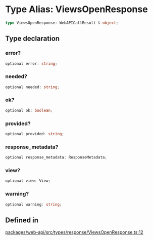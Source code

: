 # Type Alias: ViewsOpenResponse

```ts
type ViewsOpenResponse: WebAPICallResult & object;
```

## Type declaration

### error?

```ts
optional error: string;
```

### needed?

```ts
optional needed: string;
```

### ok?

```ts
optional ok: boolean;
```

### provided?

```ts
optional provided: string;
```

### response\_metadata?

```ts
optional response_metadata: ResponseMetadata;
```

### view?

```ts
optional view: View;
```

### warning?

```ts
optional warning: string;
```

## Defined in

[packages/web-api/src/types/response/ViewsOpenResponse.ts:12](https://github.com/slackapi/node-slack-sdk/blob/main/packages/web-api/src/types/response/ViewsOpenResponse.ts#L12)
